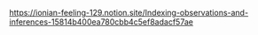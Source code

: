 https://ionian-feeling-129.notion.site/Indexing-observations-and-inferences-15814b400ea780cbb4c5ef8adacf57ae
